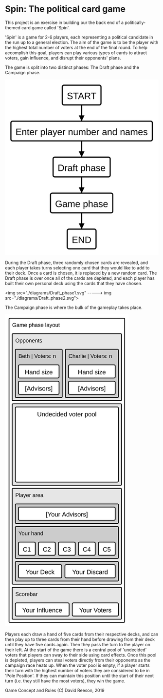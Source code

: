 # Spin: The political card game

This project is an exercise in building our the back end of a politically-themed card game called 'Spin'.

'Spin' is a game for 2-6 players, each representing a political candidate in the run up to a general election. The aim of the game is to be the player with the highest total number of voters at the end of the final round. To help accomplish this goal, players can play various types of cards to attract voters, gain influence, and disrupt their opponents' plans.

The game is split into two distinct phases: The Draft phase and the Campaign phase.

<img src="./diagrams/Game_order.svg">

During the Draft phase, three randomly chosen cards are revealed, and each player takes turns selecting one card that they would like to add to their deck. Once a card is chosen, it is replaced by a new random card. The Draft phase is over once all of the cards are depleted, and each player has built their own personal deck using the cards that they have chosen.

<img src="./diagrams/Draft_phase1.svg" -----> img src="./diagrams/Draft_phase2.svg">

The Campaign phase is where the bulk of the gameplay takes place.

<img src="./diagrams/Campaign_phase_layout.svg">

Players each draw a hand of five cards from their respective decks, and can then play up to three cards from their hand before drawing from their deck until they have five cards again. Then they pass the turn to the player on their left. At the start of the game there is a central pool of 'undecided' voters that players can sway to their side using card effects. Once this pool is depleted, players can steal voters directly from their opponents as the campaign race heats up. When the voter pool is empty, if a player starts their turn with the highest number of voters they are considered to be in 'Pole Position'. If they can maintain this position until the start of their next turn (i.e. they still have the most voters), they win the game.


Game Concept and Rules (C) David Reeson, 2019
